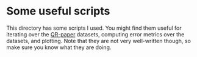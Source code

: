 # Some useful scripts

This directory has some scripts I used.
You might find them useful for iterating over the [QR-paper](https://github.com/ytabatabaee/QR-paper) datasets,
computing error metrics over the datasets, and plotting.
Note that they are not very well-written though,
so make sure you know what they are doing.

